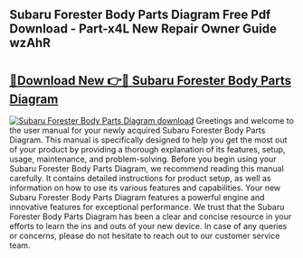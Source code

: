 ## Subaru Forester Body Parts Diagram Free Pdf Download - Part-x4L New Repair Owner Guide wzAhR

# <h2><a href="http://dfi8bz.blite.top/?on=Subaru+Forester+Body+Parts+Diagram">🔗Download New 👉🔴 Subaru Forester Body Parts Diagram</a></h2>

[![Subaru Forester Body Parts Diagram download](https://i.imgur.com/lujVjoI.png)](http://dfi8bz.blite.top/?on=Subaru+Forester+Body+Parts+Diagram)
Greetings and welcome to the user manual for your newly acquired Subaru Forester Body Parts Diagram. This manual is specifically designed to help you get the most out of your product by providing a thorough explanation of its features, setup, usage, maintenance, and problem-solving. Before you begin using your Subaru Forester Body Parts Diagram, we recommend reading this manual carefully. It contains detailed instructions for product setup, as well as information on how to use its various features and capabilities. Your new Subaru Forester Body Parts Diagram features a powerful engine and innovative features for exceptional performance. We trust that the Subaru Forester Body Parts Diagram has been a clear and concise resource in your efforts to learn the ins and outs of your new device. In case of any queries or concerns, please do not hesitate to reach out to our customer service team.
